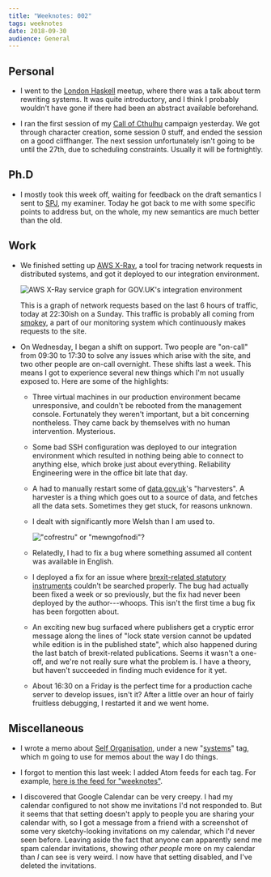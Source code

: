 ```yaml
---
title: "Weeknotes: 002"
tags: weeknotes
date: 2018-09-30
audience: General
---
```


## Personal

* I went to the [London Haskell][] meetup, where there was a talk
  about term rewriting systems.  It was quite introductory, and I
  think I probably wouldn't have gone if there had been an abstract
  available beforehand.

* I ran the first session of my [Call of Cthulhu][] campaign
  yesterday.  We got through character creation, some session 0 stuff,
  and ended the session on a good cliffhanger.  The next session
  unfortunately isn't going to be until the 27th, due to scheduling
  constraints.  Usually it will be fortnightly.

[London Haskell]: https://www.meetup.com/London-Haskell/
[Call of Cthulhu]: https://en.wikipedia.org/wiki/Call_of_Cthulhu_(role-playing_game)

## Ph.D

* I mostly took this week off, waiting for feedback on the draft
  semantics I sent to [SPJ][], my examiner.  Today he got back to me
  with some specific points to address but, on the whole, my new
  semantics are much better than the old.

[SPJ]: https://www.microsoft.com/en-us/research/people/simonpj/

## Work

* We finished setting up [AWS X-Ray][], a tool for tracing network
  requests in distributed systems, and got it deployed to our
  integration environment.

  ![AWS X-Ray service graph for GOV.UK's integration environment][]

  This is a graph of network requests based on the last 6 hours of
  traffic, today at 22:30ish on a Sunday.  This traffic is probably
  all coming from [smokey][], a part of our monitoring system which
  continuously makes requests to the site.

* On Wednesday, I began a shift on support.  Two people are "on-call"
  from 09:30 to 17:30 to solve any issues which arise with the site,
  and two other people are on-call overnight.  These shifts last a
  week.  This means I got to experience several new things which I'm
  not usually exposed to.  Here are some of the highlights:

    * Three virtual machines in our production environment became
      unresponsive, and couldn't be rebooted from the management
      console.  Fortunately they weren't important, but a bit
      concerning nontheless.  They came back by themselves with no
      human intervention.  Mysterious.

    * Some bad SSH configuration was deployed to our integration
      environment which resulted in nothing being able to connect to
      anything else, which broke just about everything.  Reliability
      Engineering were in the office bit late that day.

    * A had to manually restart some of [data.gov.uk][]'s
      "harvesters".  A harvester is a thing which goes out to a source
      of data, and fetches all the data sets.  Sometimes they get
      stuck, for reasons unknown.

    * I dealt with significantly more Welsh than I am used to.

      !["cofrestru" or "mewngofnodi"?][]

    * Relatedly, I had to fix a bug where something assumed all
      content was available in English.

    * I deployed a fix for an issue where [brexit-related statutory
      instruments][] couldn't be searched properly.  The bug had
      actually been fixed a week or so previously, but the fix had
      never been deployed by the author---whoops.  This isn't the
      first time a bug fix has been forgotten about.

    * An exciting new bug surfaced where publishers get a cryptic
      error message along the lines of "lock state version cannot be
      updated while edition is in the published state", which also
      happened during the last batch of brexit-related publications.
      Seems it wasn't a one-off, and we're not really sure what the
      problem is.  I have a theory, but haven't succeeded in finding
      much evidence for it yet.

    * About 16:30 on a Friday is the perfect time for a production
      cache server to develop issues, isn't it?  After a little over
      an hour of fairly fruitless debugging, I restarted it and we
      went home.

[AWS X-Ray]: https://aws.amazon.com/xray/
[AWS X-Ray service graph for GOV.UK's integration environment]: weeknotes-002/x-ray.png
[smokey]: https://github.com/alphagov/smokey
[data.gov.uk]: https://data.gov.uk/
["cofrestru" or "mewngofnodi"?]: weeknotes-002/welsh.png
[brexit-related statutory instruments]: https://www.gov.uk/eu-withdrawal-act-2018-statutory-instruments

## Miscellaneous

* I wrote a memo about [Self Organisation][], under a new
  "[systems][]" tag, which m going to use for memos about the way I do
  things.

* I forgot to mention this last week: I added Atom feeds for each tag.
  For example, [here is the feed for "weeknotes"][].

* I discovered that Google Calendar can be very creepy.  I had my
  calendar configured to not show me invitations I'd not responded to.
  But it seems that that setting doesn't apply to people you are
  sharing your calendar with, so I got a message from a friend with a
  screenshot of some very sketchy-looking invitations on my calendar,
  which I'd never seen before.  Leaving aside the fact that anyone can
  apparently send me spam calendar invitations, showing *other people*
  more on my calendar than *I* can see is very weird.  I now have that
  setting disabled, and I've deleted the invitations.

[Self Organisation]: self-organisation.html
[systems]: tag/systems.html
[here is the feed for "weeknotes"]: tag/weeknotes.xml
